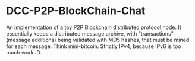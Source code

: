 # DCC-P2P-BlockChain-Chat
An implementation of a toy P2P Blockchain distributed protocol node. It essentially keeps a distributed message archive, with "transactions" (message additions) being validated with MD5 hashes, that must be mined for each message.
Think mini-bitcoin.
Strictly IPv4, because IPv6 is too much work :D.
